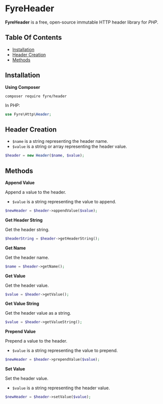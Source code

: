 # FyreHeader

**FyreHeader** is a free, open-source immutable HTTP header library for *PHP*.


## Table Of Contents
- [Installation](#installation)
- [Header Creation](#header-creation)
- [Methods](#methods)



## Installation

**Using Composer**

```
composer require fyre/header
```

In PHP:

```php
use Fyre\Http\Header;
```


## Header Creation

- `$name` is a string representing the header name.
- `$value` is a string or array representing the header value.

```php
$header = new Header($name, $value);
```


## Methods

**Append Value**

Append a value to the header.

- `$value` is a string representing the value to append.

```php
$newHeader = $header->appendValue($value);
```

**Get Header String**

Get the header string.

```php
$headerString = $header->getHeaderString();
```

**Get Name**

Get the header name.

```php
$name = $header->getName();
```

**Get Value**

Get the header value.

```php
$value = $header->getValue();
```

**Get Value String**

Get the header value as a string.

```php
$value = $header->getValueString();
```

**Prepend Value**

Prepend a value to the header.

- `$value` is a string representing the value to prepend.

```php
$newHeader = $header->prependValue($value);
```

**Set Value**

Set the header value.

- `$value` is a string representing the header value.

```php
$newHeader = $header->setValue($value);
```